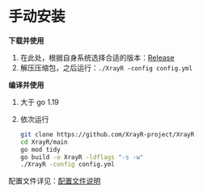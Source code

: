 # 手动安装

**下载并使用**

1. 在此处，根据自身系统选择合适的版本：[Release](https://github.com/XrayR-project/XrayR/releases)
2. 解压压缩包，之后运行：`./XrayR -config config.yml`

**编译并使用**

1. 大于 go 1.19

2. 依次运行

   ```bash
   git clone https://github.com/XrayR-project/XrayR
   cd XrayR/main
   go mod tidy
   go build -o XrayR -ldflags "-s -w"
   ./XrayR -config config.yml
   ```

配置文件详见：[配置文件说明](https://xrayr-project.github.io/XrayR-doc/xrayr-pei-zhi-wen-jian-shuo-ming/config.html)